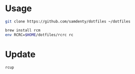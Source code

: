 # Usage

```sh
git clone https://github.com/samdenty/dotfiles ~/dotfiles

brew install rcm
env RCRC=$HOME/dotfiles/rcrc rc
```

# Update

```sh
rcup
```

